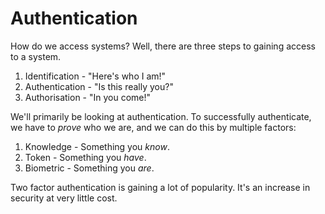 # Authentication

How do we access systems?
Well, there are three steps to gaining access to a system.

1. Identification - "Here's who I am!"
2. Authentication - "Is this really you?"
3. Authorisation - "In you come!"

We'll primarily be looking at authentication.
To successfully authenticate, we have to *prove* who we are, and we can do this by multiple factors:

1. Knowledge - Something you *know*.
2. Token - Something you *have*.
3. Biometric - Something you *are*.

Two factor authentication is gaining a lot of popularity. It's an increase in security at very little cost.
